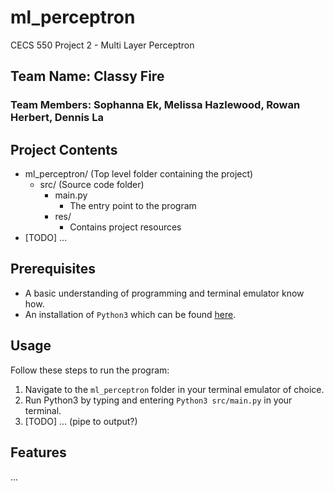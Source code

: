# ml_perceptron
CECS 550 Project 2 - Multi Layer Perceptron

## Team Name: Classy Fire
### Team Members: Sophanna Ek, Melissa Hazlewood, Rowan Herbert, Dennis La

## Project Contents
- ml_perceptron/ (Top level folder containing the project)
  - src/ (Source code folder)
    - main.py
      - The entry point to the program
    - res/
      - Contains project resources
- [TODO] ...


## Prerequisites
- A basic understanding of programming and terminal emulator know how.
- An installation of `Python3` which can be found [here](https://www.python.org/downloads/).

## Usage
Follow these steps to run the program:
1. Navigate to the `ml_perceptron` folder in your terminal emulator of choice.
2. Run Python3 by typing and entering `Python3 src/main.py` in your terminal.
3. [TODO] ... (pipe to output?)

## Features
...
